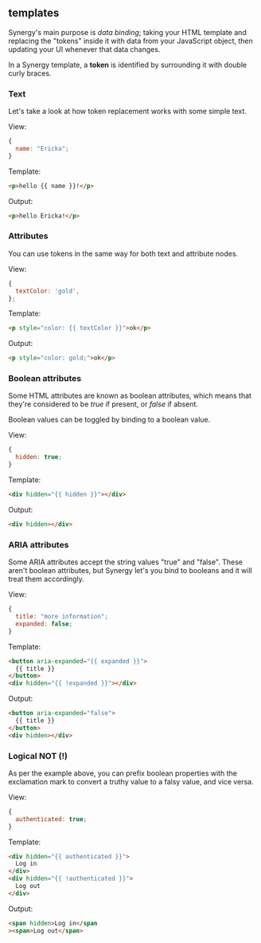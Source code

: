 ## templates

Synergy's main purpose is _data binding_; taking
your HTML template and replacing the "tokens"
inside it with data from your JavaScript object,
then updating your UI whenever that data changes.

In a Synergy template, a **token** is identified
by surrounding it with double curly braces.

### Text

Let's take a look at how token replacement works
with some simple text.

View:

```js
{
  name: "Ericka";
}
```

Template:

```html
<p>hello {{ name }}!</p>
```

Output:

```html
<p>hello Ericka!</p>
```

### Attributes

You can use tokens in the same way for both text
and attribute nodes.

View:

```js
{
  textColor: 'gold',
};
```

Template:

```html
<p style="color: {{ textColor }}">ok</p>
```

Output:

```html
<p style="color: gold;">ok</p>
```

### Boolean attributes

Some HTML attributes are known as boolean
attributes, which means that they're considered to
be _true_ if present, or _false_ if absent.

Boolean values can be toggled by binding to a
boolean value.

View:

```js
{
  hidden: true;
}
```

Template:

```html
<div hidden="{{ hidden }}"></div>
```

Output:

```html
<div hidden></div>
```

### ARIA attributes

Some ARIA attributes accept the string values
"true" and "false". These aren't boolean
attributes, but Synergy let's you bind to booleans
and it will treat them accordingly.

View:

```js
{
  title: "more information";
  expanded: false;
}
```

Template:

```html
<button aria-expanded="{{ expanded }}">
  {{ title }}
</button>
<div hidden="{{ !expanded }}"></div>
```

Output:

```html
<button aria-expanded="false">
  {{ title }}
</button>
<div hidden></div>
```

### Logical NOT (!)

As per the example above, you can prefix boolean
properties with the exclamation mark to convert a
truthy value to a falsy value, and vice versa.

View:

```js
{
  authenticated: true;
}
```

Template:

```html
<div hidden="{{ authenticated }}">
  Log in
</div>
<div hidden="{{ !authenticated }}">
  Log out
</div>
```

Output:

```html
<span hidden>Log in</span
><span>Log out</span>
```
